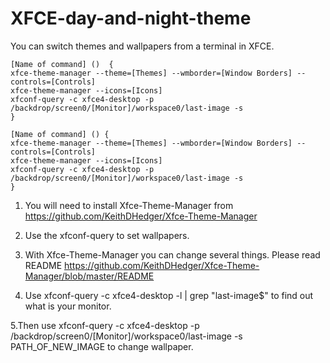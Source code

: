 # XFCE-day-and-night-theme
You can switch themes and wallpapers from a terminal in XFCE.



```
[Name of command] ()  {
xfce-theme-manager --theme=[Themes] --wmborder=[Window Borders] --controls=[Controls]
xfce-theme-manager --icons=[Icons]
xfconf-query -c xfce4-desktop -p /backdrop/screen0/[Monitor]/workspace0/last-image -s
}

[Name of command] () {
xfce-theme-manager --theme=[Themes] --wmborder=[Window Borders] --controls=[Controls]
xfce-theme-manager --icons=[Icons]
xfconf-query -c xfce4-desktop -p /backdrop/screen0/[Monitor]/workspace0/last-image -s
}
```


1. You will need to install Xfce-Theme-Manager from
https://github.com/KeithDHedger/Xfce-Theme-Manager

2. Use the xfconf-query to set wallpapers.

3. With Xfce-Theme-Manager you can change several things. Please read
README https://github.com/KeithDHedger/Xfce-Theme-Manager/blob/master/README

4. Use
xfconf-query -c xfce4-desktop -l | grep "last-image$"
to find out what is your monitor.

5.Then use
xfconf-query -c xfce4-desktop -p /backdrop/screen0/[Monitor]/workspace0/last-image -s PATH_OF_NEW_IMAGE
to change wallpaper.
